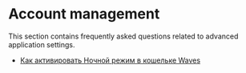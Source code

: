 # Account management

This section contains frequently asked questions related to advanced application settings.

* [Как активировать Ночной режим в кошельке Waves](frequently-asked-questions-faq/account-management/dark-mode.md)
